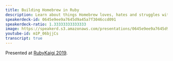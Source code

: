 ```yaml
---
title: Building Homebrew in Ruby
description: Learn about things Homebrew loves, hates and struggles with because it is built in Ruby.
speakerdeck-id: 0645e9ee9a7645d9a45a7f3046ccd091
speakerdeck-ratio: 1.33333333333333
image: https://speakerd.s3.amazonaws.com/presentations/0645e9ee9a7645d9a45a7f3046ccd091/preview_slide_0.jpg
youtube-id: m1P_06bjjCs
transcript: true
---
```

Presented at [RubyKaigi 2019](https://rubykaigi.org/2019/presentations/MikeMcQuaid.html).
